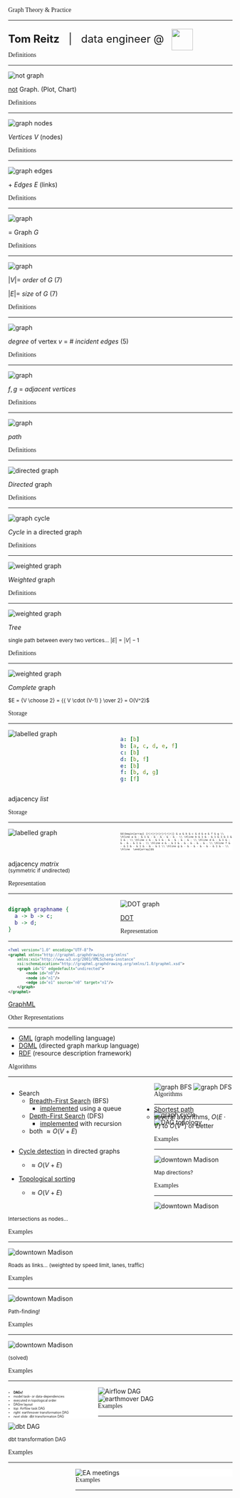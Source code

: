 [comment]: # (controls: true)
[comment]: # (keyboard: true)
[comment]: # (markdown: { smartypants: true })
[comment]: # (hash: false)
[comment]: # (respondToHashChanges: false)



<div style="font-family:serif;">Graph Theory & Practice</div>

<hr style="border-width:1px 0 0 0; border-color:rgba(0,0,0,0.1);" />

<div style="font-size:24px; line-height:56px;"><strong>Tom Reitz</strong> &nbsp; | &nbsp; data engineer @ <img src="media/ea_logo.png" style="height:48px; width:auto; margin:0; padding:0 10px; vertical-align:middle;" /></div>

[comment]: # (!!! data-background-video="media/graph-bg.mp4", data-background-video-loop data-background-video-muted data-background-opacity="0.1")


<!-- <div style="font-family:serif;">Goals</div> -->

<!-- <hr style="border-width:1px 0 0 0; border-color:rgba(0,0,0,0.1);" /> -->

<!-- * understand Graphs <!-- .element: class="fragment" data-fragment-index="1" -->
<!-- * 10 minutes! <!-- .element: class="fragment" data-fragment-index="2" -->
<!-- * 52 slides (5.2 slides / min) <!-- .element: class="fragment" data-fragment-index="3" -->

<!-- [comment]: # (!!! data-auto-animate data-background-video="media/graph-bg.mp4", data-background-video-loop data-background-video-muted data-background-opacity="0.03") -->














<div style="font-family:serif;">Definitions</div>

<hr style="border-width:1px 0 0 0; border-color:rgba(0,0,0,0.1);" />

![not graph](media/not-graph.png) <!-- .element: style="height:30vh; max-width:50vw; image-rendering: crisp-edges;" -->

<span><u>not</u> Graph.</span>
<span>(Plot, Chart)</span>

[comment]: # (!!! data-auto-animate data-background-video="media/graph-bg.mp4", data-background-video-loop data-background-video-muted data-background-opacity="0.1")



<div style="font-family:serif;">Definitions</div>

<hr style="border-width:1px 0 0 0; border-color:rgba(0,0,0,0.1);" />

![graph nodes](media/simple-graph-nodes.png) <!-- .element: style="height:30vh; max-width:50vw; image-rendering: crisp-edges;" -->

 <span><em>Vertices</em> $V$ (nodes)</span>


[comment]: # (||| data-auto-animate data-background-video="media/graph-bg.mp4", data-background-video-loop data-background-video-muted data-background-opacity="0.1")



<div style="font-family:serif;">Definitions</div>

<hr style="border-width:1px 0 0 0; border-color:rgba(0,0,0,0.1);" />

![graph edges](media/simple-graph-edges.png) <!-- .element: style="height:30vh; max-width:50vw; image-rendering: crisp-edges;" -->

\+ <em>Edges</em> $E$ (links)


[comment]: # (||| data-auto-animate data-background-video="media/graph-bg.mp4", data-background-video-loop data-background-video-muted data-background-opacity="0.1")



<div style="font-family:serif;">Definitions</div>

<hr style="border-width:1px 0 0 0; border-color:rgba(0,0,0,0.1);" />

![graph](media/simple-graph.png) <!-- .element: style="height:30vh; max-width:50vw; image-rendering: crisp-edges;" -->

= Graph $G$



[comment]: # (||| data-auto-animate data-background-video="media/graph-bg.mp4", data-background-video-loop data-background-video-muted data-background-opacity="0.1")



<div style="font-family:serif;">Definitions</div>

<hr style="border-width:1px 0 0 0; border-color:rgba(0,0,0,0.1);" />

![graph](media/simple-graph.png) <!-- .element: style="height:30vh; max-width:50vw; image-rendering: crisp-edges;" -->

$|V| =$ <em>order</em> of $G$ (7)

$|E| =$ <em>size</em> of $G$ (7)


[comment]: # (||| data-auto-animate data-background-video="media/graph-bg.mp4", data-background-video-loop data-background-video-muted data-background-opacity="0.1")



<div style="font-family:serif;">Definitions</div>

<hr style="border-width:1px 0 0 0; border-color:rgba(0,0,0,0.1);" />

![graph](media/simple-graph-node.png) <!-- .element: style="height:30vh; max-width:50vw; image-rendering: crisp-edges;" -->

<em>degree</em> of vertex $v$ = # <em>incident edges</em> (5)


[comment]: # (||| data-auto-animate data-background-video="media/graph-bg.mp4", data-background-video-loop data-background-video-muted data-background-opacity="0.1")



<div style="font-family:serif;">Definitions</div>

<hr style="border-width:1px 0 0 0; border-color:rgba(0,0,0,0.1);" />

![graph](media/simple-graph-adjacency.png) <!-- .element: style="height:30vh; max-width:50vw; image-rendering: crisp-edges;" -->

$f, g$ = <em>adjacent vertices</em>


[comment]: # (||| data-auto-animate data-background-video="media/graph-bg.mp4", data-background-video-loop data-background-video-muted data-background-opacity="0.1")



<div style="font-family:serif;">Definitions</div>

<hr style="border-width:1px 0 0 0; border-color:rgba(0,0,0,0.1);" />

![graph](media/simple-graph-path.png) <!-- .element: style="height:30vh; max-width:50vw; image-rendering: crisp-edges;" -->

<em>path</em>


[comment]: # (||| data-auto-animate data-background-video="media/graph-bg.mp4", data-background-video-loop data-background-video-muted data-background-opacity="0.1")



<div style="font-family:serif;">Definitions</div>

<hr style="border-width:1px 0 0 0; border-color:rgba(0,0,0,0.1);" />

![directed graph](media/simple-graph-directed.png) <!-- .element: style="height:30vh; max-width:50vw; image-rendering: crisp-edges;" -->

<em>Directed</em> graph


[comment]: # (||| data-auto-animate data-background-video="media/graph-bg.mp4", data-background-video-loop data-background-video-muted data-background-opacity="0.1")



<div style="font-family:serif;">Definitions</div>

<hr style="border-width:1px 0 0 0; border-color:rgba(0,0,0,0.1);" />

![graph cycle](media/simple-graph-cycle.png) <!-- .element: style="height:30vh; max-width:50vw; image-rendering: crisp-edges;" -->

<em>Cycle</em> in a directed graph


[comment]: # (||| data-auto-animate data-background-video="media/graph-bg.mp4", data-background-video-loop data-background-video-muted data-background-opacity="0.1")



<div style="font-family:serif;">Definitions</div>

<hr style="border-width:1px 0 0 0; border-color:rgba(0,0,0,0.1);" />

![weighted graph](media/simple-graph-weighted.png) <!-- .element: style="height:30vh; max-width:50vw; image-rendering: crisp-edges;" -->

<em>Weighted</em> graph


[comment]: # (||| data-auto-animate data-background-video="media/graph-bg.mp4", data-background-video-loop data-background-video-muted data-background-opacity="0.1")



<div style="font-family:serif;">Definitions</div>

<hr style="border-width:1px 0 0 0; border-color:rgba(0,0,0,0.1);" />

![weighted graph](media/simple-graph-tree.png) <!-- .element: style="height:30vh; max-width:50vw; image-rendering: crisp-edges;" -->

<em>Tree</em>

<small>single path between every two vertices... $|E| = |V| - 1$ </small>


[comment]: # (||| data-auto-animate data-background-video="media/graph-bg.mp4", data-background-video-loop data-background-video-muted data-background-opacity="0.1")



<!-- <div style="font-family:serif;">Definitions</div> -->

<!-- <hr style="border-width:1px 0 0 0; border-color:rgba(0,0,0,0.1);" /> -->

<!-- ![weighted graph](media/simple-graph-bipartite.png) <!-- .element: style="height:30vh; max-width:50vw; image-rendering: crisp-edges;" -->

<!-- <em>Bipartite</em> graph -->

<!-- <small>vertices separable into two unconnected sets</small> -->


<!-- [comment]: # (||| data-auto-animate data-background-video="media/graph-bg.mp4", data-background-video-loop data-background-video-muted data-background-opacity="0.1") -->



<div style="font-family:serif;">Definitions</div>

<hr style="border-width:1px 0 0 0; border-color:rgba(0,0,0,0.1);" />

![weighted graph](media/simple-graph-complete.png) <!-- .element: style="height:20vh; max-width:50vw; image-rendering: crisp-edges;" -->

<em>Complete</em> graph<br />

<small>$E = {V \choose 2} = {{ V \cdot (V-1) } \over 2} = O(V^2)$</small>


[comment]: # (!!! data-auto-animate data-background-video="media/graph-bg.mp4", data-background-video-loop data-background-video-muted data-background-opacity="0.1")













<div style="font-family:serif;">Storage</div>

<hr style="border-width:1px 0 0 0; border-color:rgba(0,0,0,0.1);" />

<div style="display:inline-block; width:50%; float:left;">
<img src="media/simple-graph-labelled.png" alt="labelled graph" />
</div>
<div style="display:inline-block; width:50%;">

```yaml
a: [b]
b: [a, c, d, e, f]
c: [b]
d: [b, f]
e: [b]
f: [b, d, g]
g: [f]
```

</div>
<div style="clear:both;"></div>

adjacency <em>list</em>

[comment]: # (||| data-auto-animate data-background-video="media/graph-bg.mp4", data-background-video-loop data-background-video-muted data-background-opacity="0.1")



<div style="font-family:serif;">Storage</div>

<hr style="border-width:1px 0 0 0; border-color:rgba(0,0,0,0.1);" />

<div style="display:inline-block; width:50%; float:left;">
<img src="media/simple-graph-labelled.png" alt="labelled graph" />
</div>
<div style="display:inline-block; width:50%;">

<div style="font-size:50%; background-color:#FFF;">

`$$\begin{array} {r|r|r|r|r|r|r|r|} & a & b & c & d & e & f & g \\
\hline a & - & 1 & - & - & - & - & - \\
\hline b & 1 & - & 1 & 1 & 1 & 1 & - \\
\hline c & - & 1 & - & - & - & - & - \\
\hline d & - & 1 & - & - & - & 1 & - \\
\hline e & - & 1 & - & - & - & - & - \\
\hline f & - & 1 & - & 1 & - & - & 1 \\
\hline g & - & - & - & - & - & 1 & - \\
\hline  \end{array}$$`

</div>

</div>
<br style="clear:both;">

adjacency <em>matrix</em><br />
<small>(symmetric if undirected)</small>

[comment]: # (!!! data-auto-animate data-background-video="media/graph-bg.mp4", data-background-video-loop data-background-video-muted data-background-opacity="0.1")
















<div style="font-family:serif;">Representation</div>

<hr style="border-width:1px 0 0 0; border-color:rgba(0,0,0,0.1);" />

<div style="display:inline-block; width:50%; float:left;">

```dot
digraph graphname {
  a -> b -> c;
  b -> d;
}
```

</div>
<div style="display:inline-block; width:50%;">
<img src="media/DotLanguageDirected.svg" alt="DOT graph" />
</div>

[DOT](https://graphviz.org/doc/info/lang.html)

[comment]: # (||| data-auto-animate data-background-video="media/graph-bg.mp4", data-background-video-loop data-background-video-muted data-background-opacity="0.1")



<div style="font-family:serif;">Representation</div>

<hr style="border-width:1px 0 0 0; border-color:rgba(0,0,0,0.1);" />

<div style="font-size:70%">

```xml
<?xml version="1.0" encoding="UTF-8"?>
<graphml xmlns="http://graphml.graphdrawing.org/xmlns"
	xmlns:xsi="http://www.w3.org/2001/XMLSchema-instance"
	xsi:schemaLocation="http://graphml.graphdrawing.org/xmlns/1.0/graphml.xsd">
	<graph id="G" edgedefault="undirected">
		<node id="n0"/>
		<node id="n1"/>
		<edge id="e1" source="n0" target="n1"/>
	</graph>
</graphml>
```

</div>

[GraphML](https://en.wikipedia.org/wiki/GraphML)

[comment]: # (||| data-auto-animate data-background-video="media/graph-bg.mp4", data-background-video-loop data-background-video-muted data-background-opacity="0.1")



<div style="font-family:serif;">Other Representations</div>

<hr style="border-width:1px 0 0 0; border-color:rgba(0,0,0,0.1);" />

* [GML](https://en.wikipedia.org/wiki/Graph_Modelling_Language) (graph modelling language)
* [DGML](https://en.wikipedia.org/wiki/DGML) (directed graph markup language)
* [RDF](https://www.w3.org/RDF/) (resource description framework)

[comment]: # (!!! data-auto-animate data-background-video="media/graph-bg.mp4", data-background-video-loop data-background-video-muted data-background-opacity="0.1")










<div style="font-family:serif;">Algorithms</div>

<hr style="border-width:1px 0 0 0; border-color:rgba(0,0,0,0.1);" />

<div style="display:inline-block; width:65%; float:left;">

* Search
	- [Breadth-First Search](https://en.wikipedia.org/wiki/Breadth-first_search) (BFS)
		- [implemented](https://www.geeksforgeeks.org/breadth-first-search-or-bfs-for-a-graph/) using a queue
	- [Depth-First Search](https://en.wikipedia.org/wiki/Depth-first_search) (DFS)
		- [implemented](https://www.geeksforgeeks.org/depth-first-search-or-dfs-for-a-graph/) with recursion
	- both $\approx O(V + E)$

</div>
<div style="display:inline-block; width:35%;">
<img src="media/simple-graph-bfs.gif" alt="graph BFS" />
<img src="media/simple-graph-dfs.gif" alt="graph DFS" />
</div>

[comment]: # (||| data-auto-animate data-background-video="media/graph-bg.mp4", data-background-video-loop data-background-video-muted data-background-opacity="0.1")



<div style="font-family:serif;">Algorithms</div>

<hr style="border-width:1px 0 0 0; border-color:rgba(0,0,0,0.1);" />

<div style="display:inline-block; width:65%; float:left;">

* [Cycle detection](https://en.wikipedia.org/wiki/Cycle_(graph_theory)#Cycle_detection) in directed graphs
	- $\approx O(V + E)$

* [Topological sorting](https://en.wikipedia.org/wiki/Topological_sorting)
	- $\approx O(V + E)$

</div>
<div style="display:inline-block; width:35%;">
<img src="media/simple-graph-cycle.png" alt="graph cycle" style="margin:0!important" />
<img src="media/simple-graph-topological.png" alt="DAG topology" style="margin:0!important" />
</div>
<div style="margin-top:-60px;">

* [Shortest path](https://en.wikipedia.org/wiki/Shortest_path_problem)
	- several algorithms, $O(E \cdot V)$ to $O(V ^ 2)$ or better

</div>

[comment]: # (||| data-auto-animate data-background-video="media/graph-bg.mp4", data-background-video-loop data-background-video-muted data-background-opacity="0.1")



<!-- <div style="font-family:serif;">Algorithms</div> -->

<!-- <hr style="border-width:1px 0 0 0; border-color:rgba(0,0,0,0.1);" /> -->

<!-- <div style="display:inline-block; width:65%; float:left;">

* [Shortest path](https://en.wikipedia.org/wiki/Shortest_path_problem)
	- directed vs. undirected
	- weighted vs. unweighted
	- [Dijkstra](https://www.geeksforgeeks.org/dijkstras-shortest-path-algorithm-using-priority_queue-stl/), [Johnson](https://www.geeksforgeeks.org/johnsons-algorithm-for-all-pairs-shortest-paths-implementation/), [Bellman-Ford](https://www.geeksforgeeks.org/bellman-ford-algorithm-dp-23/) algorithms
	- performance from $O(E \cdot V)$ to $O(V ^ 2)$ or better

* [Minimum Spanning Tree](https://en.wikipedia.org/wiki/Minimum_spanning_tree)
	- [Prim's algorithm](https://www.geeksforgeeks.org/prims-minimum-spanning-tree-mst-greedy-algo-5/) $\approx O(V^2)$
	- [Kruskal's algorithm](https://www.geeksforgeeks.org/kruskals-algorithm-in-python/) $\approx O(E \cdot log V)$

</div>
<div style="display:inline-block; width:35%;">
<img src="media/simple-graph-directed-labelled.png" alt="directed graph" />
</div>

[comment]: # (||| data-auto-animate data-background-video="media/graph-bg.mp4", data-background-video-loop data-background-video-muted data-background-opacity="0.1")

<div style="font-family:serif;">Other Algorithms</div>

<hr style="border-width:1px 0 0 0; border-color:rgba(0,0,0,0.1);" />

* [Connected components](https://en.wikipedia.org/wiki/Component_(graph_theory)) (search)
* Max-flow / min-cut ([Ford-Fulkerson](https://www.geeksforgeeks.org/ford-fulkerson-algorithm-for-maximum-flow-problem/) algorithm)

[comment]: # (!!! data-auto-animate data-background-video="media/graph-bg.mp4", data-background-video-loop data-background-video-muted data-background-opacity="0.1") -->









<div style="font-family:serif;">Examples</div>

<hr style="border-width:1px 0 0 0; border-color:rgba(0,0,0,0.1);" />

![downtown Madison](media/downtown-madison-base.png) <!-- .element: style="height:40vh; max-width:80vw; image-rendering: crisp-edges;" -->

<small>Map directions?</small>

[comment]: # (||| data-auto-animate data-background-video="media/graph-bg.mp4", data-background-video-loop data-background-video-muted data-background-opacity="0.1")



<div style="font-family:serif;">Examples</div>

<hr style="border-width:1px 0 0 0; border-color:rgba(0,0,0,0.1);" />

![downtown Madison](media/downtown-madison-nodes.png) <!-- .element: style="height:40vh; max-width:80vw; image-rendering: crisp-edges;" -->

<small>Intersections as nodes...</small>

[comment]: # (||| data-auto-animate data-background-video="media/graph-bg.mp4", data-background-video-loop data-background-video-muted data-background-opacity="0.1")



<div style="font-family:serif;">Examples</div>

<hr style="border-width:1px 0 0 0; border-color:rgba(0,0,0,0.1);" />

![downtown Madison](media/downtown-madison-links.png) <!-- .element: style="height:40vh; max-width:80vw; image-rendering: crisp-edges;" -->

<small>Roads as links... (weighted by speed limit, lanes, traffic)</small>

[comment]: # (||| data-auto-animate data-background-video="media/graph-bg.mp4", data-background-video-loop data-background-video-muted data-background-opacity="0.1")



<div style="font-family:serif;">Examples</div>

<hr style="border-width:1px 0 0 0; border-color:rgba(0,0,0,0.1);" />

![downtown Madison](media/downtown-madison-path.png) <!-- .element: style="height:40vh; max-width:80vw; image-rendering: crisp-edges;" -->

<small>Path-finding!</small>

[comment]: # (||| data-auto-animate data-background-video="media/graph-bg.mp4", data-background-video-loop data-background-video-muted data-background-opacity="0.1")



<div style="font-family:serif;">Examples</div>

<hr style="border-width:1px 0 0 0; border-color:rgba(0,0,0,0.1);" />

![downtown Madison](media/downtown-madison-directions.png) <!-- .element: style="height:40vh; max-width:80vw; image-rendering: crisp-edges;" -->

<small>(solved)</small>

[comment]: # (||| data-auto-animate data-background-video="media/graph-bg.mp4", data-background-video-loop data-background-video-muted data-background-opacity="0.1")


<div style="font-family:serif;">Examples</div>

<hr style="border-width:1px 0 0 0; border-color:rgba(0,0,0,0.1);" />

<img src="media/airflow-dag.png" alt="Airflow DAG" style="margin:0!important;" />

<div style="display:inline-block; width:40%; float:left;">

<div style="font-size:50%; background-color:#FFF;">

* <b>DAGs!</b>
* model task- or data-dependencies
* executed in topological order
* DAGre layout
* <em>top</em>: Airflow task DAG
* <em>right</em>: earthmover transformation DAG
* <em>next slide</em>: dbt transformation DAG

</div>

</div>

<div style="display:inline-block; width:60%;">
<img src="media/earthmover-dag.png" alt="earthmover DAG" />
</div>

[comment]: # (||| data-auto-animate data-background-video="media/graph-bg.mp4", data-background-video-loop data-background-video-muted data-background-opacity="0.1")



<div style="font-family:serif;">Examples</div>

<hr style="border-width:1px 0 0 0; border-color:rgba(0,0,0,0.1);" />

<img src="media/dbt-dag.png" alt="dbt DAG" />

<small>dbt transformation DAG</small>

[comment]: # (||| data-auto-animate data-background-video="media/graph-bg.mp4", data-background-video-loop data-background-video-muted data-background-opacity="0.1")





<div style="font-family:serif;">Examples</div>

<hr style="border-width:1px 0 0 0; border-color:rgba(0,0,0,0.1);" />

<div style="display:inline-block; width:30%; margin-top:20vh; float:left;">

<div style="font-size:50%; background-color:#FFF;">

* meetings at EA
* from Outlook calendar data
* directed, acyclic graph with radial arc visualization

</div>

</div>

<div style="display:inline-block; width:70%; background-color:#FFF;">
<img src="media/chord2.svg" alt="EA meetings" style="max-height:55vh" />
</div>

[comment]: # (||| data-auto-animate data-background-video="media/graph-bg.mp4", data-background-video-loop data-background-video-muted data-background-opacity="0.1")





<div style="font-family:serif;">Examples</div>

<hr style="border-width:1px 0 0 0; border-color:rgba(0,0,0,0.1);" />

<div style="display:inline-block; width:30%; margin-top:20vh; float:left;">

<div style="font-size:50%; background-color:#FFF;">

* meetings at EA (Tom's)
* from Outlook calendar data
* directed, acyclic graph with radial arc visualization

</div>

</div>

<div style="display:inline-block; width:70%; background-color:#FFF;">
<img src="media/chord2-tom.svg" alt="EA meetings" style="max-height:55vh" />
</div>

[comment]: # (||| data-auto-animate data-background-video="media/graph-bg.mp4", data-background-video-loop data-background-video-muted data-background-opacity="0.1")





<div style="font-family:serif;">Examples</div>

<hr style="border-width:1px 0 0 0; border-color:rgba(0,0,0,0.1);" />

<div style="display:inline-block; width:30%; margin-top:20vh; float:left;">

<div style="font-size:50%; background-color:#FFF;">

* financial flow (thousands of $)
* based on public data such as [EA 2023 IRS documents](https://projects.propublica.org/nonprofits/organizations/461580391)
* weighted, directed, acyclic graph with Sankey visualization

</div>

</div>

<div style="display:inline-block; width:70%;">
<img src="media/ea-2023-finances-from-990-tax-form.png" alt="EA 2023 financial flow" />
</div>

[comment]: # (||| data-auto-animate data-background-video="media/graph-bg.mp4", data-background-video-loop data-background-video-muted data-background-opacity="0.1")





<div style="font-family:serif;">Examples</div>

<hr style="border-width:1px 0 0 0; border-color:rgba(0,0,0,0.1);" />

<div style="display:inline-block; width:60%; float:left; font-size:50%; background-color:#FFF;">
<img src="media/edfi-graph.png" alt="(partial) Ed-Fi data model" />

* (part of the) Ed-Fi data model
* nodes = Resources
* links = References

</div>

<div style="display:inline-block; width:40%; font-size:50%; background-color:#FFF;">
<img src="media/edu-graph.png" alt="(partial) EDU data model" />

* (part of the) EDU data model
* nodes = dims
* links = facts, foreign keys (`k_*`)

</div>

[comment]: # (||| data-auto-animate data-background-video="media/graph-bg.mp4", data-background-video-loop data-background-video-muted data-background-opacity="0.1")



<!-- <div style="font-family:serif;">Other Examples</div>

<hr style="border-width:1px 0 0 0; border-color:rgba(0,0,0,0.1);" />

* [Seven Bridges of Königsberg](https://en.wikipedia.org/wiki/Seven_Bridges_of_K%C3%B6nigsberg)
* [Graph coloring](https://en.wikipedia.org/wiki/Graph_coloring) and the [four color theorem](https://en.wikipedia.org/wiki/Four_color_theorem)
* [Stable Matching problem](https://en.wikipedia.org/wiki/Stable_marriage_problem) and the [max-flow, min-cut theorem](https://en.wikipedia.org/wiki/Max-flow_min-cut_theorem)
* [Traveling Salesman problem](https://en.wikipedia.org/wiki/Travelling_salesman_problem#Exact_algorithms)
* [Erdős number](https://en.wikipedia.org/wiki/Erd%C5%91s_number) and collaboration distance

[comment]: # (!!! data-auto-animate data-background-video="media/graph-bg.mp4", data-background-video-loop data-background-video-muted data-background-opacity="0.1") -->



<div style="font-family:serif;">Data as a graph</div>

<hr style="border-width:1px 0 0 0; border-color:rgba(0,0,0,0.1);" />

<small>Suppose we want to find students who are in a class together...</small>

<img src="media/classmates-graph.png" alt="a graph showing students taking classes" style="margin:0!important" />

<small>(paths of length 2 in a graph like above)</small>

[comment]: # (||| data-auto-animate data-background-video="media/graph-bg.mp4", data-background-video-loop data-background-video-muted data-background-opacity="0.1")



<div style="font-family:serif;">Data as a graph</div>

<hr style="border-width:1px 0 0 0; border-color:rgba(0,0,0,0.1);" />

<div style="font-size:50%">

`$$C = \begin{array} {r|r|r|r|r|r|r|r|} & Algebra I & US History & ... \\
\hline Alice & 1 & - & \dots \\
\hline Billy & 1 & - & \dots \\
\hline Cassidy & 1 & 1 & \dots \\
\hline Danni & 1 & 1 & \dots \\
\hline Erika & - & 1 & \dots \\
\hline Felly & - & 1 & \dots \\
\hline \vdots & \vdots & \vdots & \vdots \\
\hline  \end{array}$$`

</div>

<small>adjacency matrix $C$</small>



[comment]: # (||| data-auto-animate data-background-video="media/graph-bg.mp4", data-background-video-loop data-background-video-muted data-background-opacity="0.1")

<div style="font-family:serif;">Data as a graph</div>

<hr style="border-width:1px 0 0 0; border-color:rgba(0,0,0,0.1);" />

<div style="font-size:50%">

`$$C \cdot C^{T} = \begin{array} {r|r|r|r|r|r|r|r|} & Alice & Billy & Cassidy & Danni & Erika & Felly & ... \\
\hline Alice & 1 & 1 & 1 & 1 & - & - & \dots \\
\hline Billy & 1 & 1 & 1 & 1 & - & - & \dots \\
\hline Cassidy & 1 & 1 & 2 & 2 & 1 & 1 & \dots \\
\hline Danni & 1 & 1 & 2 & 2 & 1 & 1 & \dots \\
\hline Erika & - & - & 1 & 1 & 1 & 1 & \dots \\
\hline Felly & - & - & 1 & 1 & 1 & 1 & \dots \\
\hline \vdots & \vdots & \vdots & \vdots & \vdots & \vdots & \vdots & \vdots \\
\hline  \end{array}$$`

</div>

<small>adjacency matrix multiplication</small>



[comment]: # (||| data-auto-animate data-background-video="media/graph-bg.mp4", data-background-video-loop data-background-video-muted data-background-opacity="0.1")

<div style="font-family:serif;">Data as a graph</div>

<hr style="border-width:1px 0 0 0; border-color:rgba(0,0,0,0.1);" />

<div style="font-size:50%">

```sql
select
	ssa1.k_student,
	ssa2.k_student,
    count(*)
from analytics.prod_wh.fct_student_section_association ssa1
join analytics.prod_wh.fct_student_section_association ssa2
	on ssa1.k_course_section = ssa2.k_course_section
group by 1,2
```

| k_student | k_student | count(*) |
|---|---|---|
|6d0cee02104b5081a3bf2ccf6aba41bc|03b9b001da4a3aaa35af708606d6a215|2|
|958f2878bf9e09742cf78680eda2aea5|03b9b001da4a3aaa35af708606d6a215|4|
|724aba25d88a215cec59ff953bdc3dac|03b9b001da4a3aaa35af708606d6a215|2|
|35b20a781761b44053407ad274c46fa5|03b9b001da4a3aaa35af708606d6a215|1|
|...|...|...|

</div>

<small>join</small>

[comment]: # (||| data-auto-animate data-background-video="media/graph-bg.mp4", data-background-video-loop data-background-video-muted data-background-opacity="0.1")



<div style="font-family:serif;">Data as a graph</div>

<hr style="border-width:1px 0 0 0; border-color:rgba(0,0,0,0.1);" />

<img src="media/classmates-graph.png" alt="a graph showing students taking classes" style="margin:0!important" />

<small>Analog between graph search, matrix multiplication, and database table join</small>

[comment]: # (!!! data-auto-animate data-background-video="media/graph-bg.mp4", data-background-video-loop data-background-video-muted data-background-opacity="0.1")



<div style="font-family:serif;">Graph Viz Layouts</div>

<hr style="border-width:1px 0 0 0; border-color:rgba(0,0,0,0.1);" />

<div style="font-size:40%">

<table>
	<tbody>
		<tr>
			<td style="width:25%"><a href="https://observablehq.com/@d3/force-directed-graph-component"><img src="media/viz-force-directed.png" alt="Force-directed layout" style="margin:0!important" /></a></td>
			<td style="width:25%"><a href="https://www.jroehm.com/2014/10/29/social-network-vizualiation/"><img src="media/viz-clustered.jpg" alt="Clustered layout" style="margin:0!important" /></a></td>
			<td style="width:25%"><a href="https://observablehq.com/@d3/hierarchical-edge-bundling"><img src="media/viz-edge-bundling.png" alt="Edge bundling layout" style="margin:0!important" /></a></td>
			<td style="width:25%"><a href="https://deeppavlov.ai/research/tpost/bn15u1y4v1-improving-knowledge-graph-completion-wit"><img src="media/viz-knowledge-graph.jpg" alt="Git network" style="margin:0!important" /></a></td>
		</tr>
		<tr>
			<td style="text-align:center">Force-directed</td>
			<td style="text-align:center">Clustered</td>
			<td style="text-align:center">Edge bundling</td>
			<td style="text-align:center">Knowledge graph</td>
		</tr>
		<tr>
			<td><a href="https://d3-graph-gallery.com/arc.html"><img src="media/viz-arc.png" alt="Arc layout" style="margin:0!important" /></a></td>
			<td><a href="https://observablehq.com/@d3/sankey-component"><img src="media/viz-sankey.png" alt="Sankey layout" style="margin:0!important" /></a></td>
			<td><a href="https://github.com/edanalytics/dtml_editor#getting-started"><img src="media/viz-dagre.png" alt="DAGre layout" style="margin:0!important" /></a></td>
			<td><a href="https://github.com/edanalytics/earthmover/network"><img src="media/viz-git.png" alt="Git network" style="margin:0!important" /></a></td>
		</tr>
		<tr>
			<td style="text-align:center">Arc</td>
			<td style="text-align:center">Sankey</td>
			<td style="text-align:center">DAGre</td>
			<td style="text-align:center">Git network</td>
		</tr>
	</tbody>
</table><br />
(<a href="https://medium.com/towards-data-science/large-graph-visualization-tools-and-approaches-2b8758a1cd59">Towards Data Science article</a> about large graph viz)
</div>

[comment]: # (||| data-auto-animate data-background-video="media/graph-bg.mp4", data-background-video-loop data-background-video-muted data-background-opacity="0.1")



<div style="font-family:serif;">Software Libraries</div>

<hr style="border-width:1px 0 0 0; border-color:rgba(0,0,0,0.1);" />

<div style="font-size:60%">
<table>
	<thead>
		<tr>
			<td>Language</td>
			<td>Library</td>
			<td>Notes</td>
		</tr>
	</thead>
	<tbody>
		<tr>
			<td rowspan=2>Python</td>
			<td><a href="https://networkx.org/">NetworkX</a></td>
			<td></td>
		</tr>
		<tr>
			<td><a href="https://pygraphviz.github.io/">PyGraphViz</a></td>
			<td>(Viz)</td>
		</tr>
		<tr>
			<td>Rust</td>
			<td><a href="https://www.rustworkx.org/">rustworkx</a></td>
			<td></td>
		</tr>
		<tr>
			<td rowspan=3>Javascript</td>
			<td><a href="https://js.cytoscape.org/">Cytoscape.js</a></td>
			<td></td>
		</tr>
		<tr>
			<td><a href="https://d3js.org/">D3.js</a></td>
			<td>(Viz)</td>
		</tr>
		<tr>
			<td><a href="https://reactflow.dev/">React Flow</a></td>
			<td>(UI)</td>
		</tr>
		<tr>
			<td>C/C++</td>
			<td><a href="https://igraph.org/c/">igraph</a></td>
			<td></td>
		</tr>
	</tbody>
</table>
</div>

[comment]: # (!!! data-auto-animate data-background-video="media/graph-bg.mp4", data-background-video-loop data-background-video-muted data-background-opacity="0.1")







### Thank you! Questions?

![media/slides-qr.png](media/slides-qr.png) <!-- .element: style="height:35vh; max-width:35vw; image-rendering: crisp-edges;" -->

(slides)

[comment]: # (!!! data-auto-animate data-background-video="media/graph-bg.mp4", data-background-video-loop data-background-video-muted data-background-opacity="0.1")

